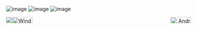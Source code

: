 ![image](https://github.com/GDKAYKY/The-Iron-Curtain/assets/108950475/ac79607f-548b-4538-8673-169b7767282f)
![image](https://github.com/GDKAYKY/The-Iron-Curtain/assets/108950475/cff53bd6-9b9c-4a95-b894-20cbeade7aa2)
![image](https://github.com/GDKAYKY/The-Iron-Curtain/assets/108950475/d80ae238-7343-40bf-8200-e27d2eece330)


<div style="display: flex; justify-content: space-between;">





  <img src="https://cdn.discordapp.com/attachments/1041520561639149569/1202322480270676048/26_Sem_Titulo_20240131153759.png?ex=65cd0911&is=65ba9411&hm=24fcbff9155fa4c89972648d417795e8f5e2ab20924002a221cec8d68b0f01cd&">

  <a href="https://drive.google.com/file/d/1AH0bJPYStjW0GmxnE5bNGXUvnmHjigWv/view?usp=sharing" style="flex: 1;">
    <img src="https://github.com/GDKAYKY/The-Iron-Curtain/assets/108950475/b908e4f3-0693-4ed4-8de5-420ef6fc95be" width="48%" alt="Windows Download">
  </a>

  <a href="https://drive.google.com/file/d/1-2iEIaswryQDLnVpTsmiXqWURbUDLfeZ/view?usp=drivesdk" style="flex: 1; text-align: right;">
    <img src="https://github.com/GDKAYKY/The-Iron-Curtain/assets/108950475/043ceedf-8d06-4366-a7a8-6bf0092bdfbe" width="48%" alt="Android Download">
  </a>

</div>
